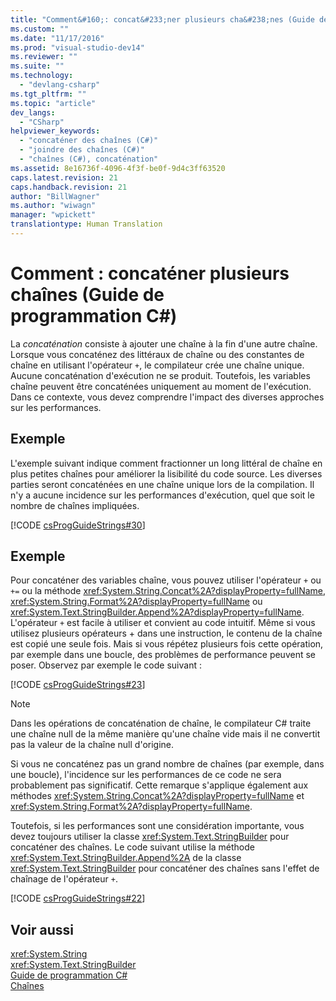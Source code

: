 ```yaml
---
title: "Comment&#160;: concat&#233;ner plusieurs cha&#238;nes (Guide de programmation&#160;C#) | Microsoft Docs"
ms.custom: ""
ms.date: "11/17/2016"
ms.prod: "visual-studio-dev14"
ms.reviewer: ""
ms.suite: ""
ms.technology: 
  - "devlang-csharp"
ms.tgt_pltfrm: ""
ms.topic: "article"
dev_langs: 
  - "CSharp"
helpviewer_keywords: 
  - "concaténer des chaînes (C#)"
  - "joindre des chaînes (C#)"
  - "chaînes (C#), concaténation"
ms.assetid: 8e16736f-4096-4f3f-be0f-9d4c3ff63520
caps.latest.revision: 21
caps.handback.revision: 21
author: "BillWagner"
ms.author: "wiwagn"
manager: "wpickett"
translationtype: Human Translation
---
```

# Comment&#160;: concat&#233;ner plusieurs cha&#238;nes (Guide de programmation&#160;C#)
La *concaténation* consiste à ajouter une chaîne à la fin d'une autre chaîne.  Lorsque vous concaténez des littéraux de chaîne ou des constantes de chaîne en utilisant l'opérateur `+`, le compilateur crée une chaîne unique.  Aucune concaténation d'exécution ne se produit.  Toutefois, les variables chaîne peuvent être concaténées uniquement au moment de l'exécution.  Dans ce contexte, vous devez comprendre l'impact des diverses approches sur les performances.  
  
## Exemple  
 L'exemple suivant indique comment fractionner un long littéral de chaîne en plus petites chaînes pour améliorer la lisibilité du code source.  Les diverses parties seront concaténées en une chaîne unique lors de la compilation.  Il n'y a aucune incidence sur les performances d'exécution, quel que soit le nombre de chaînes impliquées.  
  
 [!CODE [csProgGuideStrings#30](../CodeSnippet/VS_Snippets_VBCSharp/csProgGuideStrings#30)]  
  
## Exemple  
 Pour concaténer des variables chaîne, vous pouvez utiliser l'opérateur `+` ou `+=` ou la méthode <xref:System.String.Concat%2A?displayProperty=fullName>, <xref:System.String.Format%2A?displayProperty=fullName> ou <xref:System.Text.StringBuilder.Append%2A?displayProperty=fullName>.  L'opérateur `+` est facile à utiliser et convient au code intuitif.  Même si vous utilisez plusieurs opérateurs \+ dans une instruction, le contenu de la chaîne est copié une seule fois.  Mais si vous répétez plusieurs fois cette opération, par exemple dans une boucle, des problèmes de performance peuvent se poser.  Observez par exemple le code suivant :  
  
 [!CODE [csProgGuideStrings#23](../CodeSnippet/VS_Snippets_VBCSharp/csProgGuideStrings#23)]  
  
> [!NOTE]
>  Dans les opérations de concaténation de chaîne, le compilateur C\# traite une chaîne null de la même manière qu'une chaîne vide mais il ne convertit pas la valeur de la chaîne null d'origine.  
  
 Si vous ne concaténez pas un grand nombre de chaînes \(par exemple, dans une boucle\), l'incidence sur les performances de ce code ne sera probablement pas significatif.  Cette remarque s'applique également aux méthodes <xref:System.String.Concat%2A?displayProperty=fullName> et <xref:System.String.Format%2A?displayProperty=fullName>.  
  
 Toutefois, si les performances sont une considération importante, vous devez toujours utiliser la classe <xref:System.Text.StringBuilder> pour concaténer des chaînes.  Le code suivant utilise la méthode <xref:System.Text.StringBuilder.Append%2A> de la classe <xref:System.Text.StringBuilder> pour concaténer des chaînes sans l'effet de chaînage de l'opérateur `+`.  
  
 [!CODE [csProgGuideStrings#22](../CodeSnippet/VS_Snippets_VBCSharp/csProgGuideStrings#22)]  
  
## Voir aussi  
 <xref:System.String>   
 <xref:System.Text.StringBuilder>   
 [Guide de programmation C\#](../../../csharp/programming-guide/index.md)   
 [Chaînes](../../../csharp/programming-guide/strings/index.md)